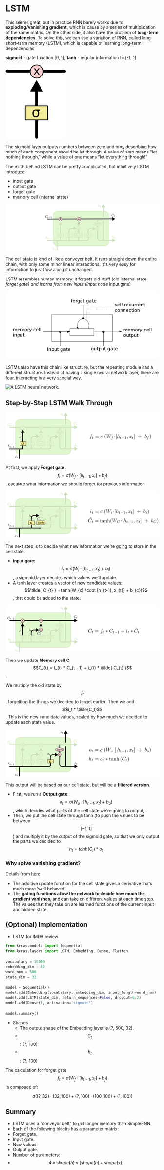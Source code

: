 # LSTM

This seems great, but in practice RNN barely works due to **exploding/vanishing gradient**, which is cause by a series of multiplication of the same matrix. On the other side, it also have the problem of **long-term dependencies**. To solve this, we can use a variation of RNN, called long short-term memory \(LSTM\), which is capable of learning long-term dependencies.

**sigmoid** - gate function \[0, 1\], **tanh** - regular information to \[-1, 1\]

![](../.gitbook/assets/LSTM3-gate.png)

The sigmoid layer outputs numbers between zero and one, describing how much of each component should be let through. A value of zero means "let nothing through," while a value of one means “let everything through!”

The math behind LSTM can be pretty complicated, but intuitively LSTM introduce

* input gate
* output gate
* forget gate
* memory cell \(internal state\)

![](../.gitbook/assets/LSTM3-C-line.png)

The cell state is kind of like a conveyor belt. It runs straight down the entire chain, with only some minor linear interactions. It's very easy for information to just flow along it unchanged.

LSTM resembles human memory: it forgets old stuff \(old internal state _forget gate\) and learns from new input \(input node_ input gate\)

![lstm](../.gitbook/assets/lstm.png)

LSTMs also have this chain like structure, but the repeating module has a different structure. Instead of having a single neural network layer, there are four, interacting in a very special way.

![A LSTM neural network.](https://colah.github.io/posts/2015-08-Understanding-LSTMs/img/LSTM3-chain.png)

## Step-by-Step LSTM Walk Through

![](../.gitbook/assets/LSTM3-focus-f.png)

At first, we apply **Forget gate**: $$f_{t} = \sigma(W_f \cdot [h_{t-1}, x_{t}] + b_{f})$$, caculate what information we should forget for previous information

![](../.gitbook/assets/LSTM3-focus-i.png)

The next step is to decide what new information we're going to store in the cell state.

* **Input gate**: $$i_{t} = \sigma(W_i \cdot [h_{t-1}, x_{t}] + b_{i})$$, a sigmoid layer decides which values we’ll update.
* A tanh layer creates a vector of new candidate values: $$\tilde{ C_{t} } = tanh(W_{c} \cdot [h_{t-1}, x_{t}] + b_{c})$$, that could be added to the state.

![](../.gitbook/assets/LSTM3-focus-C.png)

Then we update **Memory cell C**: $$C_{t} = f_{t} * C_{t - 1} + i_{t} * \tilde{ C_{t} }$$,

We multiply the old state by $$f_t$$, forgetting the things we decided to forget earlier. Then we add $$i_t * \tilde{C_t}$$. This is the new candidate values, scaled by how much we decided to update each state value.

![](../.gitbook/assets/LSTM3-focus-o.png)

This output will be based on our cell state, but will be a **filtered version**.

* First, we run a **Output gate**: $$o_{t} = \sigma(W_o \cdot [h_{t-1}, x_{t}] + b_{o})$$, which decides what parts of the cell state we’re going to output, .
* Then, we put the cell state through tanh \(to push the values to be between $$[-1, 1]$$ \) and multiply it by the output of the sigmoid gate, so that we only output the parts we decided to: $$h_{t} = tanh(C_{t}) * o_{t}$$

### Why solve vanishing gradient?

Details from [here](https://weberna.github.io/blog/2017/11/15/LSTM-Vanishing-Gradients.html)

* The additive update function for the cell state gives a derivative thats much more ‘well behaved’
* The **gating functions allow the network to decide how much the gradient vanishes**, and can take on different values at each time step. The values that they take on are learned functions of the current input and hidden state.

## \(Optional\) Implementation

* LSTM for IMDB review

```python
from keras.models import Sequential
from keras.layers import LSTM, Embedding, Dense, Flatten

vocabulary = 10000
embedding_dim = 32
word_num = 500
state_dim = 32

model = Sequential()
model.add(Embedding(vocabulary, embedding_dim, input_length=word_num)
model.add(LSTM(state_dim, return_sequences=False, dropout=0.2)
model.add(Dense(1, activation='sigmoid')

model.summary()
```

* Shapes
  * The output shape of the Embedding layer is \(?, 500, 32\).
  * $$C_t$$: \(?, 100\)
  * $$h_t$$: \(?, 100\)

The calculation for forget gate $$f_{t} = \sigma(W_f \cdot [h_{t-1}, x_{t}] + b_{f})$$ is composed of:

$$
\sigma ( (?,32) \cdot (32,100) + (?, 100) \cdot (100, 100) + (1, 100))
$$

## Summary

* LSTM uses a "conveyor belt" to get longer memory than SimpleRNN.
* Each of the following blocks has a parameter matrix:
* Forget gate.
* Input gate.
* New values.
* Output gate.
* Number of parameters:
* $$4 \times shape(h) \times [shape(h)+shape(x)]$$


